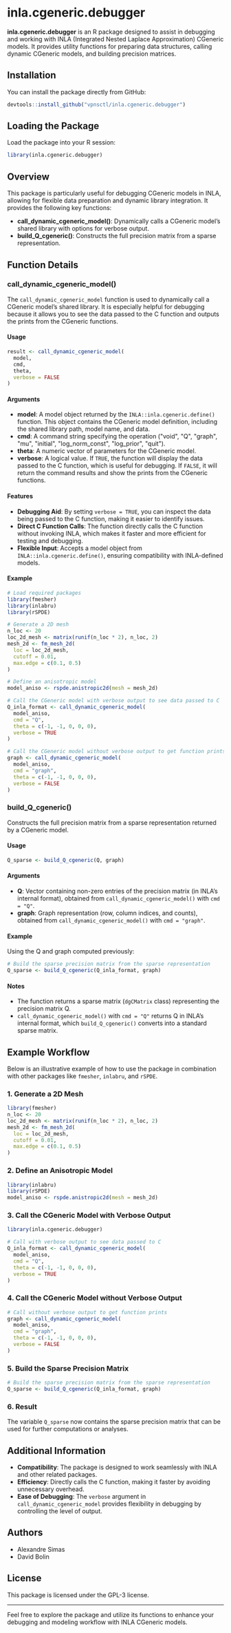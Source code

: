 
# inla.cgeneric.debugger

**inla.cgeneric.debugger** is an R package designed to assist in debugging and working with INLA (Integrated Nested Laplace Approximation) CGeneric models. It provides utility functions for preparing data structures, calling dynamic CGeneric models, and building precision matrices.

## Installation

You can install the package directly from GitHub:

```R
devtools::install_github("vpnsctl/inla.cgeneric.debugger")
```

## Loading the Package

Load the package into your R session:

```R
library(inla.cgeneric.debugger)
```

## Overview

This package is particularly useful for debugging CGeneric models in INLA, allowing for flexible data preparation and dynamic library integration. It provides the following key functions:
- **call_dynamic_cgeneric_model()**: Dynamically calls a CGeneric model’s shared library with options for verbose output.
- **build_Q_cgeneric()**: Constructs the full precision matrix from a sparse representation.

## Function Details

### call_dynamic_cgeneric_model()

The `call_dynamic_cgeneric_model` function is used to dynamically call a CGeneric model’s shared library. It is especially helpful for debugging because it allows you to see the data passed to the C function and outputs the prints from the CGeneric functions.

#### Usage

```R
result <- call_dynamic_cgeneric_model(
  model,
  cmd,
  theta,
  verbose = FALSE
)
```

#### Arguments
- **model**: A model object returned by the `INLA::inla.cgeneric.define()` function. This object contains the CGeneric model definition, including the shared library path, model name, and data.
- **cmd**: A command string specifying the operation ("void", "Q", "graph", "mu", "initial", "log_norm_const", "log_prior", "quit").
- **theta**: A numeric vector of parameters for the CGeneric model.
- **verbose**: A logical value. If `TRUE`, the function will display the data passed to the C function, which is useful for debugging. If `FALSE`, it will return the command results and show the prints from the CGeneric functions.

#### Features
- **Debugging Aid**: By setting `verbose = TRUE`, you can inspect the data being passed to the C function, making it easier to identify issues.
- **Direct C Function Calls**: The function directly calls the C function without invoking INLA, which makes it faster and more efficient for testing and debugging.
- **Flexible Input**: Accepts a model object from `INLA::inla.cgeneric.define()`, ensuring compatibility with INLA-defined models.

#### Example

```R
# Load required packages
library(fmesher)
library(inlabru)
library(rSPDE)

# Generate a 2D mesh
n_loc <- 20
loc_2d_mesh <- matrix(runif(n_loc * 2), n_loc, 2)
mesh_2d <- fm_mesh_2d(
  loc = loc_2d_mesh,
  cutoff = 0.01,
  max.edge = c(0.1, 0.5)
)

# Define an anisotropic model
model_aniso <- rspde.anistropic2d(mesh = mesh_2d)

# Call the CGeneric model with verbose output to see data passed to C
Q_inla_format <- call_dynamic_cgeneric_model(
  model_aniso,
  cmd = "Q",
  theta = c(-1, -1, 0, 0, 0),
  verbose = TRUE
)

# Call the CGeneric model without verbose output to get function prints
graph <- call_dynamic_cgeneric_model(
  model_aniso,
  cmd = "graph",
  theta = c(-1, -1, 0, 0, 0),
  verbose = FALSE
)
```

### build_Q_cgeneric()

Constructs the full precision matrix from a sparse representation returned by a CGeneric model.

#### Usage

```R
Q_sparse <- build_Q_cgeneric(Q, graph)
```

#### Arguments
- **Q**: Vector containing non-zero entries of the precision matrix (in INLA’s internal format), obtained from `call_dynamic_cgeneric_model()` with `cmd = "Q"`.
- **graph**: Graph representation (row, column indices, and counts), obtained from `call_dynamic_cgeneric_model()` with `cmd = "graph"`.

#### Example

Using the Q and graph computed previously:

```R
# Build the sparse precision matrix from the sparse representation
Q_sparse <- build_Q_cgeneric(Q_inla_format, graph)
```

#### Notes
- The function returns a sparse matrix (`dgCMatrix` class) representing the precision matrix Q.
- `call_dynamic_cgeneric_model()` with `cmd = "Q"` returns Q in INLA’s internal format, which `build_Q_cgeneric()` converts into a standard sparse matrix.

## Example Workflow

Below is an illustrative example of how to use the package in combination with other packages like `fmesher`, `inlabru`, and `rSPDE`.

### 1. Generate a 2D Mesh

```R
library(fmesher)
n_loc <- 20
loc_2d_mesh <- matrix(runif(n_loc * 2), n_loc, 2)
mesh_2d <- fm_mesh_2d(
  loc = loc_2d_mesh,
  cutoff = 0.01,
  max.edge = c(0.1, 0.5)
)
```

### 2. Define an Anisotropic Model

```R
library(inlabru)
library(rSPDE)
model_aniso <- rspde.anistropic2d(mesh = mesh_2d)
```

### 3. Call the CGeneric Model with Verbose Output

```R
library(inla.cgeneric.debugger)

# Call with verbose output to see data passed to C
Q_inla_format <- call_dynamic_cgeneric_model(
  model_aniso,
  cmd = "Q",
  theta = c(-1, -1, 0, 0, 0),
  verbose = TRUE
)
```

### 4. Call the CGeneric Model without Verbose Output

```R
# Call without verbose output to get function prints
graph <- call_dynamic_cgeneric_model(
  model_aniso,
  cmd = "graph",
  theta = c(-1, -1, 0, 0, 0),
  verbose = FALSE
)
```

### 5. Build the Sparse Precision Matrix

```R
# Build the sparse precision matrix from the sparse representation
Q_sparse <- build_Q_cgeneric(Q_inla_format, graph)
```

### 6. Result

The variable `Q_sparse` now contains the sparse precision matrix that can be used for further computations or analyses.

## Additional Information

- **Compatibility**: The package is designed to work seamlessly with INLA and other related packages.
- **Efficiency**: Directly calls the C function, making it faster by avoiding unnecessary overhead.
- **Ease of Debugging**: The `verbose` argument in `call_dynamic_cgeneric_model` provides flexibility in debugging by controlling the level of output.

## Authors
- Alexandre Simas
- David Bolin

## License

This package is licensed under the GPL-3 license.

---

Feel free to explore the package and utilize its functions to enhance your debugging and modeling workflow with INLA CGeneric models.
